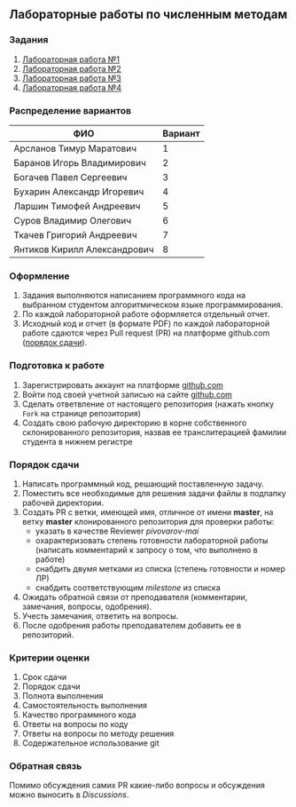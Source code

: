 ## Лабораторные работы по численным методам

### Задания
1. [Лабораторная работа №1](tasks/numeric-methods-lab-1.zip)
2. [Лабораторная работа №2](tasks/numeric-methods-lab-2.zip)
3. [Лабораторная работа №3](tasks/numeric-methods-lab-3.zip)
4. [Лабораторная работа №4](tasks/numeric-methods-lab-4.zip)

### Распределение вариантов
ФИО                            | Вариант
-------------------------------|---------
Арсланов Тимур Маратович       | 1
Баранов Игорь Владимирович     | 2
Богачев Павел Сергеевич        | 3
Бухарин Александр Игоревич     | 4
Ларшин Тимофей Андреевич       | 5
Суров Владимир Олегович        | 6
Ткачев Григорий Андреевич      | 7
Янтиков Кирилл Александрович   | 8

### Оформление
1. Задания выполняются написанием программного кода на выбранном студентом алгоритмическом языке программирования.
3. По каждой лабораторной работе оформляется отдельный отчет.
4. Исходный код и отчет (в формате PDF) по каждой лабораторной работе сдаются через Pull request (PR) на платформе github.com ([порядок сдачи](#порядок-сдачи)).

### Подготовка к работе
1. Зарегистрировать аккаунт на платформе [github.com](github.com)
2. Войти под своей учетной записью на сайте [github.com](github.com)
3. Сделать ответвление от настоящего репозитория (нажать кнопку `Fork` на странице репозитория)
4. Создать свою рабочую директорию в корне собственного склонированного репозитория, назвав ее транслитерацией фамилии студента в нижнем регистре

### Порядок сдачи
1. Написать программный код, решающий поставленную задачу.
2. Поместить все необходимые для решения задачи файлы в подпапку рабочей директории.
3. Создать PR с ветки, имеющей имя, отличное от имени **master**, на ветку **master** клонированного репозитория для проверки работы:
   - указать в качестве Reviewer *pivovarov-mai*
   - охарактеризовать степень готовности лабораторной работы (написать комментарий к запросу о том, что выполнено в работе)
   - снабдить двумя метками из списка (степень готовности и номер ЛР)
   - снабдить соответствующим *milestone* из списка
4. Ожидать обратной связи от преподавателя (комментарии, замечания, вопросы, одобрения).
5. Учесть замечания, ответить на вопросы.
6. После одобрения работы преподавателем добавить ее в репозиторий.

### Критерии оценки
1. Срок сдачи
2. Порядок сдачи
3. Полнота выполнения
4. Самостоятельность выполнения
5. Качество программного кода
6. Ответы на вопросы по коду
7. Ответы на вопросы по методу решения
8. Содержательное использование git

### Обратная связь
Помимо обсуждения самих PR какие-либо вопросы и обсуждения можно выносить в *Discussions*.
